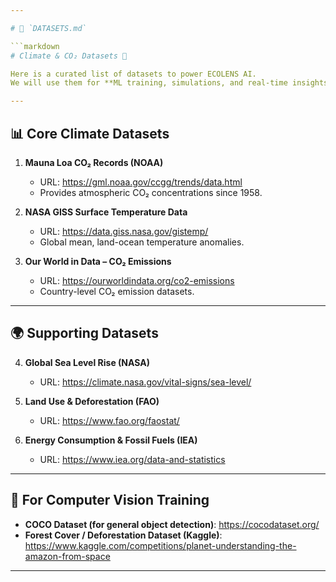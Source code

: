```yaml
---

# 📄 `DATASETS.md`

```markdown
# Climate & CO₂ Datasets 🌱

Here is a curated list of datasets to power ECOLENS AI.  
We will use them for **ML training, simulations, and real-time insights**.  

---
```


## 📊 Core Climate Datasets
1. **Mauna Loa CO₂ Records (NOAA)**  
   - URL: https://gml.noaa.gov/ccgg/trends/data.html  
   - Provides atmospheric CO₂ concentrations since 1958.

2. **NASA GISS Surface Temperature Data**  
   - URL: https://data.giss.nasa.gov/gistemp/  
   - Global mean, land-ocean temperature anomalies.

3. **Our World in Data – CO₂ Emissions**  
   - URL: https://ourworldindata.org/co2-emissions  
   - Country-level CO₂ emission datasets.

---

## 🌍 Supporting Datasets
4. **Global Sea Level Rise (NASA)**  
   - URL: https://climate.nasa.gov/vital-signs/sea-level/  

5. **Land Use & Deforestation (FAO)**  
   - URL: https://www.fao.org/faostat/  

6. **Energy Consumption & Fossil Fuels (IEA)**  
   - URL: https://www.iea.org/data-and-statistics  

---

## 🤖 For Computer Vision Training
- **COCO Dataset (for general object detection)**: https://cocodataset.org/  
- **Forest Cover / Deforestation Dataset (Kaggle)**: https://www.kaggle.com/competitions/planet-understanding-the-amazon-from-space  

---
````

